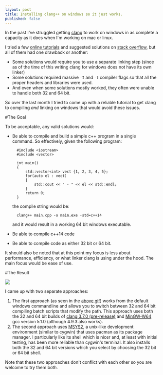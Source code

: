 ```yaml
---
layout: post
title: Installing clang++ on windows so it just works.
published: false
---
```



In the past I've struggled getting [clang](clang.llvm.org) to work on windows in as complete a capacity as it does when I'm working on mac or linux.

I tried a few [online tutorials](https://yongweiwu.wordpress.com/2014/12/24/installing-clang-3-5-for-windows/) and suggested solutions on [stack overflow](http://stackoverflow.com/a/9427377/928062), but all of them had one drawback or another:

- Some solutions would require you to use a separate linking step (since as of the time of this writing clang for windows does not have its own linker)
- Some solutions required massive `-I` and `-l` compiler flags so that all the proper headers and libraries were used.
- And even when some solutions mostly worked, they often were unable to handle both 32 and 64 bit.

So over the last month I tried to come up with a reliable tutorial to get clang to compiling *and* linking on windows that would avoid these issues.

#The Goal

To be acceptable, any valid solutions would:

- Be able to compile and build a simple c++ program in a single command. So effectively, given the following program:

        #include <iostream>
        #include <vector>
    
        int main()
        {
            std::vector<int> vect {1, 2, 3, 4, 5};
            for(auto el : vect)
            {
                std::cout << " - " << el << std::endl;
            }
            return 0;
        }
    
	the compile string would be:

    	clang++ main.cpp -o main.exe -std=c++14
    
	and it would result in a working 64 bit windows executable.
    
- Be able to compile c++14 code
- Be able to compile code as either 32 bit or 64 bit.

It should also be noted that at this point my focus is less about performance, efficiency, or what linker clang is using under the hood. The main focus would be ease of use.

#The Result

<img src=http://i.imgur.com/OOZjZd1.gif />

I came up with two separate approaches:

1. The first approach (as seen in the [above gif](http://i.imgur.com/OOZjZd1.gif)) works from the default windows commandline and allows you to switch between 32 and 64 bit compiling batch scripts that modify the path. This approach uses both the 32 and 64 bit builds of [clang 3.7.0 (pre-release)](http://llvm.org/pre-releases/3.7.0/) and [MinGW-W64](http://sourceforge.net/projects/mingw-w64) gcc version 5.1.0 (although 4.9.3 also works).
2. The second approach uses [MSYS2](https://msys2.github.io/), a unix-like development environment (similar to cygwin) that uses pacman as its package manager. I particularly like its shell which is nicer and, at least with initial testing, has been more reliable than cygwin's terminal. It also installs both the 32 and 64 bit versions which you select by choosing the 32 bit or 64 bit shell.

Note that these two approaches don't conflict with each other so you are welcome to try them both.
